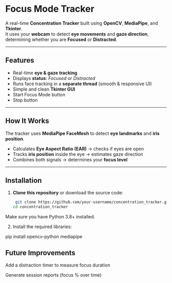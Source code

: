 # Focus Mode Tracker

A real-time **Concentration Tracker** built using **OpenCV**, **MediaPipe**, and **Tkinter**.  
It uses your **webcam** to detect **eye movements** and **gaze direction**, determining whether you are **Focused** or **Distracted**.

---

## Features

-  Real-time **eye & gaze tracking**
-  Displays **status**: *Focused* or *Distracted*
- Runs face tracking in a **separate thread** (smooth & responsive UI)
-  Simple and clean **Tkinter GUI**
  -  Start Focus Mode button  
  -  Stop button  

---

##  How It Works

The tracker uses **MediaPipe FaceMesh** to detect **eye landmarks** and **iris position**.

-  Calculates **Eye Aspect Ratio (EAR)** → checks if eyes are open  
-  Tracks **iris position** inside the eye → estimates gaze direction  
-  Combines both signals → determines your **focus level**  

---

##  Installation

1. **Clone this repository** or download the source code:
   ```bash
    git clone https://github.com/your-username/concentration_tracker.git
   cd concentration_tracker
Make sure you have Python 3.8+ installed.

2. Install the required libraries:

pip install opencv-python mediapipe

## Future Improvements

Add a distraction timer to measure focus duration

Generate session reports (focus % over time)



